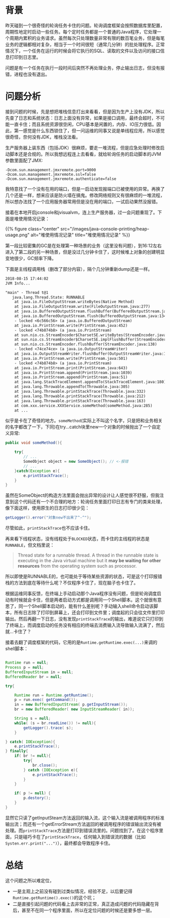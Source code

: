 # 背景

昨天碰到一个很奇怪的轮询任务卡住的问题。轮询调度框架会按照数据库里配置，周期性地定时启动一些任务。每个定时任务都是一个普通的Java程序，它处理一个周期内累积的业务请求。虽然每次只处理数量非常有限的数百笔业务，但是每笔业务的逻辑都相对复杂，相当于一个时间很短（通常几分钟）的批处理程序。正常情况下，一个任务在运行的时候会将它执行的SQL、读取的文件以及访问的接口信息打印到日志里。

问题是有一个任务在执行一段时间后突然不再处理业务，停止输出日志，但没有报错，进程也没有退出。

# 问题分析

接到问题的时候，先是想把堆栈信息打出来看看，但是因为生产上没有JDK，所以先查了日志和系统状态：日志上面没有异常，如果是接口调用，最终会超时，不可能一直卡住；而且系统资源很空闲，CPU基本是闲置的，内存、IO压力很低。因此，第一感觉是什么东西锁住了，但一问运维的同事又说是单线程应用，所以感觉很奇怪，奈何没有JDK，堆栈没法看。

生产服务器上装东西（包括JDK）很麻烦，要走一堆流程，但是应急处理时修改启动脚本还是合规的。所以我想远程连上去看看，就给轮询任务的启动脚本的JVM参数里面配了JMX:

```property
-Dcom.sun.management.jmxremote.port=9000
-Dcom.sun.management.jmxremote.ssl=false
-Dcom.sun.management.jmxremote.authenticate=false
```

我特意找了一个没有在用的端口，但是一启动发现报端口已被使用的异常。再换了几个还是一样，想来应该是防火墙在搞鬼。修改网络规则又有很麻烦的一堆流程，所以想办法找了一个应用服务器常用但是没在用的端口，一试启动果然没报错。

接着在本地开启jconsole和jvisualvm，连上生产服务器，过一会问题重现了。下面是堆使用情况记录：

{{% figure class="center" src="/images/java-console-printing/heap-usage.png" alt="堆使用情况记录" title="堆使用情况记录" %}}

第一段比较密集的GC是在处理第一种场景的业务（这里没有问题），到16:12左右进入了第二段的另一种场景，但是没过几分钟卡住了，这时候堆上对象的创建明显变地很少，GC频率下降。

下面是主线程调用栈（删改了部分内容），隔个几分钟重新dump还是一样。

```txt
2018-08-15 17:44:02
JVM Info...

"main" - Thread t@1
   java.lang.Thread.State: RUNNABLE
	at java.io.FileOutputStream.writeBytes(Native Method)
	at java.io.FileOutputStream.write(FileOutputStream.java:277)
	at java.io.BufferedOutputStream.flushBuffer(BufferedOutputStream.java:76)
	at java.io.BufferedOutputStream.flush(BufferedOutputStream.java:134)
	- locked <6c566c56> (a java.io.BufferedOutputStream)
	at java.io.PrintStream.write(PrintStream.java:452)
	- locked <74b874b8> (a java.io.PrintStream)
	at sun.nio.cs.StreamEncoder$CharsetSE.writeBytes(StreamEncoder.java:355)
	at sun.nio.cs.StreamEncoder$CharsetSE.implFlushBuffer(StreamEncoder.java:425)
	at sun.nio.cs.StreamEncoder.flushBuffer(StreamEncoder.java:138)
	- locked <74ce74ce> (a java.io.OutputStreamWriter)
	at java.io.OutputStreamWriter.flushBuffer(OutputStreamWriter.java:187)
	at java.io.PrintStream.write(PrintStream.java:501)
	- locked <74b874b8> (a java.io.PrintStream)
	at java.io.PrintStream.print(PrintStream.java:643)
	at java.io.PrintStream.append(PrintStream.java:1039)
	at java.io.PrintStream.append(PrintStream.java:51)
	at java.lang.StackTraceElement.appendTo(StackTraceElement.java:180)
	at java.lang.Throwable.appendTo(Throwable.java:305)
	at java.lang.Throwable.printStackTrace(Throwable.java:332)
	at java.lang.Throwable.printStackTrace(Throwable.java:212)
	at java.lang.Throwable.printStackTrace(Throwable.java:163)
	at com.xxx.service.XXXService.someMethod(someMethod.java:285)
	at ...
```

似乎是卡在了奇怪的地方。`someMethod`(实际上不叫这个名字，只是把和业务相关的名字都改了一下，下同)在try...catch块里new一个对象的时候抛出了一个自定义异常:

```java
public void someMethod(){

    try{
        // ...
        SomeObject object = new SomeObject(); // <-报错
        // ...
    }catch(Exception e){
        e.printStackTrace();
    }
}
```

虽然在SomeObject的构造方法里面会抛出异常的设计让人感觉很不舒服，但我注意到这个代码还有一个不合理的地方：轮询任务里面打印日志有专门的类来处理，像下面这样，使用原生的日志打印很少见：

```java
getLogger().error("对象new不出来了^-^");
```

尽管如此，`printStackTrace`也不应该卡住。

再来看下线程状态，没有线程处于`BLOCKED`状态，而卡住的主线程的状态是`RUNNABLE`，但文档里说：

> Thread state for a runnable thread. A thread in the runnable state is executing in the Java virtual machine but it **may be waiting for other resources** from the operating system such as processor. 

所以即使是RUNNABLE的，也可能处于等待某些资源的状态，可是这个打印报错栈的方法到底在等待什么呢？不仅程序卡住了，现在脑子也卡住了。

根据运维同事反馈，在终端上手动启动那个Java程序没有问题，但是轮询调度启动有时候就会卡住，但是两者启动方式都是调用同一个Shell脚本。这个就很有意思了，同一个Shell脚本启动的，能有什么差别呢？手动输入shell命令启动该脚本，所有日志除了打印到屏幕上，还会打印到文件里；调度起的只会往文件里打印输出。然后再翻一下日志，没有发现`printStackTrace`的输出，难道说它只打印到了终端上，而调度启动的任务没有相应的终端去消费输入流导致输入流满了，然后就...卡住了？

接着去翻了调度框架的代码，它用的是`Runtime.getRuntime.exec(...)`来调的shell脚本：

```java

Runtime run = null;
Process p = null;
BufferedInputStream in = null;
BufferedReader br = null;

try{

    Runtime run = Runtime.getRuntime();
    p = run.exec( getCommand());
    in = new BufferedInputStream( p.getInputStream());
    br = new BufferedReader( new InputStreamReader( in));

    String s = null;
    while( (s = br.readLine()) != null){
        getLogger().trace( s);
    }

} catch( IOException){
    e.printStackTrace();
} finally{
    if( br != null){
        try{
            br.close();
        } catch (IOException e){
            e.printStackTrace();
        }
    }

    if( p != null) {
        p.destory();
    }
}
```

显然它只读了getInputSteam方法返回的输入流，这个输入流是被调用程序的标准输出流；而还有一个getErrorStream方法返回的被调用程序的错误输出流没有被处理。而`printStackTrace`方法是打印到错误流里的。问题找到了。在这个程序里面，只是碰巧卡在了`printStackTrace`，任何输入到错误流的数据（比如`Systen.err.print("...")`），最终都会导致程序卡住。

# 总结

这个问题之所以难定位，

- 一是主观上之前没有碰到过类似情况，经验不足，以后要记得`Runtime.getRuntime().exec()`的这个坑；
- 二是直接引起问题的代码看上去非常的正常，真正造成问题的代码隐藏在背后，甚至不在同一个程序里面，所以在定位问题的时候还是要多想一层。










